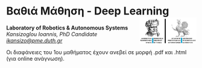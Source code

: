 

# Βαθιά Μάθηση - Deep Learning <img src='https://raw.githubusercontent.com/IoannisKansizoglou/DeepLectures/master/images/logoDUTH.png' width='30%' align='right'>

**Laboratory of Robotics & Autonomous Systems**<br />
_Kansizoglou Ioannis, PhD Candidate_<br />
<i> ikansizo@pme.duth.gr </i>

Οι διαφάνειες του 1ου μαθήματος έχουν ανεβεί σε μορφή .pdf και .html (για online ανάγνωση).
